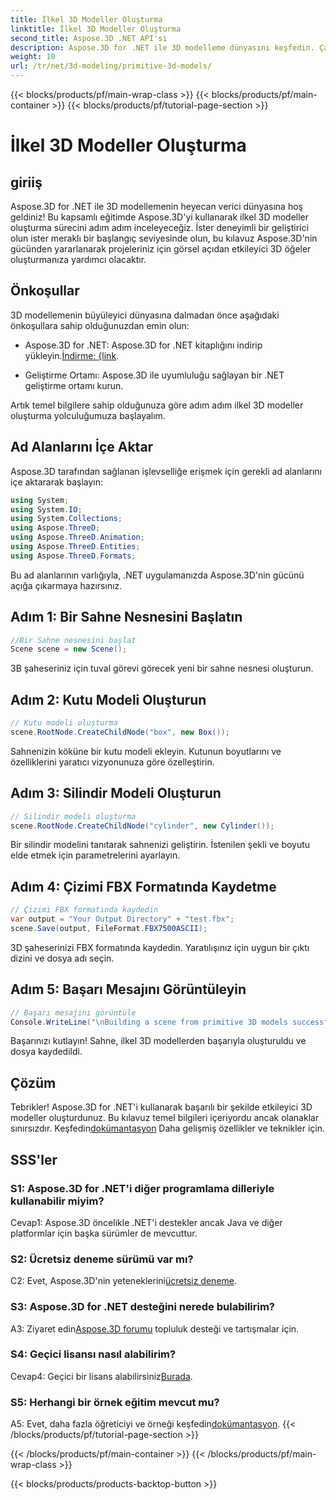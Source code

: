 ```yaml
---
title: İlkel 3D Modeller Oluşturma
linktitle: İlkel 3D Modeller Oluşturma
second_title: Aspose.3D .NET API'si
description: Aspose.3D for .NET ile 3D modelleme dünyasını keşfedin. Çarpıcı ilkel modelleri zahmetsizce yaratın.
weight: 10
url: /tr/net/3d-modeling/primitive-3d-models/
---
```


{{< blocks/products/pf/main-wrap-class >}}
{{< blocks/products/pf/main-container >}}
{{< blocks/products/pf/tutorial-page-section >}}

# İlkel 3D Modeller Oluşturma

## giriiş

Aspose.3D for .NET ile 3D modellemenin heyecan verici dünyasına hoş geldiniz! Bu kapsamlı eğitimde Aspose.3D'yi kullanarak ilkel 3D modeller oluşturma sürecini adım adım inceleyeceğiz. İster deneyimli bir geliştirici olun ister meraklı bir başlangıç seviyesinde olun, bu kılavuz Aspose.3D'nin gücünden yararlanarak projeleriniz için görsel açıdan etkileyici 3D öğeler oluşturmanıza yardımcı olacaktır.

## Önkoşullar

3D modellemenin büyüleyici dünyasına dalmadan önce aşağıdaki önkoşullara sahip olduğunuzdan emin olun:

-  Aspose.3D for .NET: Aspose.3D for .NET kitaplığını indirip yükleyin.[İndirme: {link](https://releases.aspose.com/3d/net/).

- Geliştirme Ortamı: Aspose.3D ile uyumluluğu sağlayan bir .NET geliştirme ortamı kurun.

Artık temel bilgilere sahip olduğunuza göre adım adım ilkel 3D modeller oluşturma yolculuğumuza başlayalım.

## Ad Alanlarını İçe Aktar

Aspose.3D tarafından sağlanan işlevselliğe erişmek için gerekli ad alanlarını içe aktararak başlayın:

```csharp
using System;
using System.IO;
using System.Collections;
using Aspose.ThreeD;
using Aspose.ThreeD.Animation;
using Aspose.ThreeD.Entities;
using Aspose.ThreeD.Formats;
```

Bu ad alanlarının varlığıyla, .NET uygulamanızda Aspose.3D'nin gücünü açığa çıkarmaya hazırsınız.

## Adım 1: Bir Sahne Nesnesini Başlatın

```csharp
//Bir Sahne nesnesini başlat
Scene scene = new Scene();
```

3B şaheseriniz için tuval görevi görecek yeni bir sahne nesnesi oluşturun.

## Adım 2: Kutu Modeli Oluşturun

```csharp
// Kutu modeli oluşturma
scene.RootNode.CreateChildNode("box", new Box());
```

Sahnenizin köküne bir kutu modeli ekleyin. Kutunun boyutlarını ve özelliklerini yaratıcı vizyonunuza göre özelleştirin.

## Adım 3: Silindir Modeli Oluşturun

```csharp
// Silindir modeli oluşturma
scene.RootNode.CreateChildNode("cylinder", new Cylinder());
```

Bir silindir modelini tanıtarak sahnenizi geliştirin. İstenilen şekli ve boyutu elde etmek için parametrelerini ayarlayın.

## Adım 4: Çizimi FBX Formatında Kaydetme

```csharp
// Çizimi FBX formatında kaydedin
var output = "Your Output Directory" + "test.fbx";
scene.Save(output, FileFormat.FBX7500ASCII);
```

3D şaheserinizi FBX formatında kaydedin. Yaratılışınız için uygun bir çıktı dizini ve dosya adı seçin.

## Adım 5: Başarı Mesajını Görüntüleyin

```csharp
// Başarı mesajını görüntüle
Console.WriteLine("\nBuilding a scene from primitive 3D models successfully.\nFile saved at " + output);
```

Başarınızı kutlayın! Sahne, ilkel 3D modellerden başarıyla oluşturuldu ve dosya kaydedildi.

## Çözüm

 Tebrikler! Aspose.3D for .NET'i kullanarak başarılı bir şekilde etkileyici 3D modeller oluşturdunuz. Bu kılavuz temel bilgileri içeriyordu ancak olanaklar sınırsızdır. Keşfedin[dokümantasyon](https://reference.aspose.com/3d/net/) Daha gelişmiş özellikler ve teknikler için.

## SSS'ler

### S1: Aspose.3D for .NET'i diğer programlama dilleriyle kullanabilir miyim?

Cevap1: Aspose.3D öncelikle .NET'i destekler ancak Java ve diğer platformlar için başka sürümler de mevcuttur.

### S2: Ücretsiz deneme sürümü var mı?

 C2: Evet, Aspose.3D'nin yeteneklerini[ücretsiz deneme](https://releases.aspose.com/).

### S3: Aspose.3D for .NET desteğini nerede bulabilirim?

 A3: Ziyaret edin[Aspose.3D forumu](https://forum.aspose.com/c/3d/18) topluluk desteği ve tartışmalar için.

### S4: Geçici lisansı nasıl alabilirim?

 Cevap4: Geçici bir lisans alabilirsiniz[Burada](https://purchase.aspose.com/temporary-license/).

### S5: Herhangi bir örnek eğitim mevcut mu?

 A5: Evet, daha fazla öğreticiyi ve örneği keşfedin[dokümantasyon](https://reference.aspose.com/3d/net/).
{{< /blocks/products/pf/tutorial-page-section >}}

{{< /blocks/products/pf/main-container >}}
{{< /blocks/products/pf/main-wrap-class >}}

{{< blocks/products/products-backtop-button >}}
